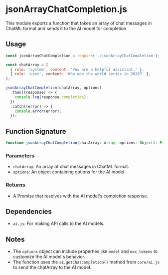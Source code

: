 # jsonArrayChatCompletion.js

This module exports a function that takes an array of chat messages in ChatML format and sends it to the AI model for completion.

## Usage

```javascript
const jsonArrayChatCompletion = require('./jsonArrayChatCompletion');

const chatArray = [
  { role: 'system', content: 'You are a helpful assistant.' },
  { role: 'user', content: 'Who won the world series in 2020?' },
];

jsonArrayChatCompletion(chatArray, options)
  .then((response) => {
    console.log(response.completion);
  })
  .catch((error) => {
    console.error(error);
  });
```

## Function Signature

```javascript
function jsonArrayChatCompletion(chatArray: Array, options: Object): Promise
```

### Parameters

- `chatArray`: An array of chat messages in ChatML format.
- `options`: An object containing options for the AI model.

### Returns

- A Promise that resolves with the AI model's completion response.

## Dependencies

- `ai.js`: For making API calls to the AI models.

## Notes

- The `options` object can include properties like `model` and `max_tokens` to customize the AI model's behavior.
- The function uses the `ai.getChatCompletion()` method from `core/ai.js` to send the chatArray to the AI model.